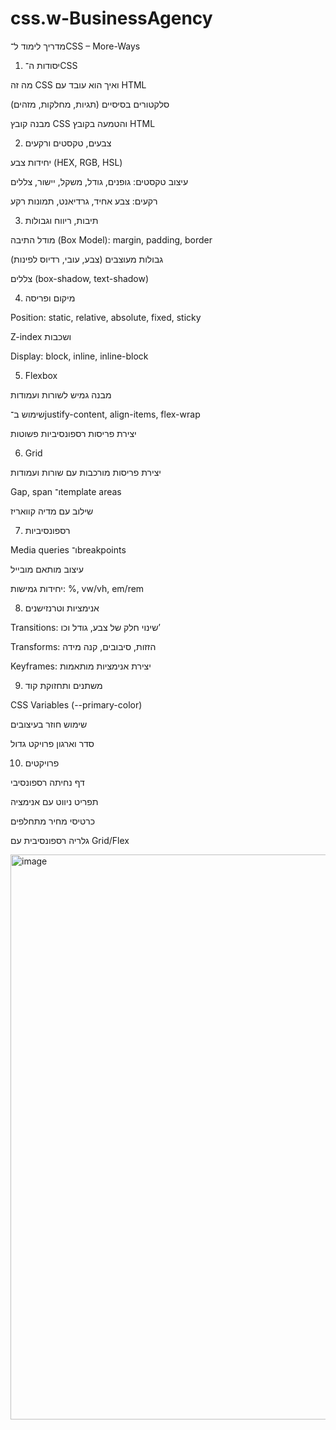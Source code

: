 ﻿# css.w-BusinessAgency



 מדריך לימוד ל־CSS – More-Ways
1. יסודות ה־CSS

מה זה CSS ואיך הוא עובד עם HTML

סלקטורים בסיסיים (תגיות, מחלקות, מזהים)

מבנה קובץ CSS והטמעה בקובץ HTML

2. צבעים, טקסטים ורקעים

יחידות צבע (HEX, RGB, HSL)

עיצוב טקסטים: גופנים, גודל, משקל, יישור, צללים

רקעים: צבע אחיד, גרדיאנט, תמונות רקע

3. תיבות, ריווח וגבולות

מודל התיבה (Box Model): margin, padding, border

גבולות מעוצבים (צבע, עובי, רדיוס לפינות)

צללים (box-shadow, text-shadow)

4. מיקום ופריסה

Position: static, relative, absolute, fixed, sticky

Z-index ושכבות

Display: block, inline, inline-block

5. Flexbox

מבנה גמיש לשורות ועמודות

שימוש ב־justify-content, align-items, flex-wrap

יצירת פריסות רספונסיביות פשוטות

6. Grid

יצירת פריסות מורכבות עם שורות ועמודות

Gap, span ו־template areas

שילוב עם מדיה קוואריז

7. רספונסיביות

Media queries ו־breakpoints

עיצוב מותאם מובייל

יחידות גמישות: %, vw/vh, em/rem

8. אנימציות וטרנזישנים

Transitions: שינוי חלק של צבע, גודל וכו’

Transforms: הזזות, סיבובים, קנה מידה

Keyframes: יצירת אנימציות מותאמות

9. משתנים ותחזוקת קוד

CSS Variables (--primary-color)

שימוש חוזר בעיצובים

סדר וארגון פרויקט גדול

10. פרויקטים

דף נחיתה רספונסיבי

תפריט ניווט עם אנימציה

כרטיסי מחיר מתחלפים

גלריה רספונסיבית עם Grid/Flex

<img width="1886" height="904" alt="image" src="https://github.com/user-attachments/assets/91a75cc6-7868-46cd-b590-07dfb1ade13d" />

